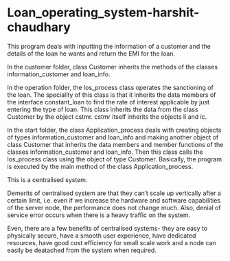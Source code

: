 # Loan_operating_system-harshit-chaudhary
This program deals with inputting the information of a customer and the details of the loan he wants and return the EMI for the loan.

In the customer folder, class Customer inherits the methods of the classes information_customer and loan_info.

In the operation folder, the los_process class operates the sanctioning of the loan. The speciality of this class is that it inherits the data members of the interface constant_loan to find the rate of interest applicable by just entering the type of loan. This class inherits the data from the class Customer by the object cstmr. cstmr itself inherits the objects li and ic.

In the start folder, the class Application_process deals with creating objects of types information_customer and loan_info and making another object of class Customer that inherits the data members and member functions of the classes information_customer and loan_info. Then this class calls the los_process class using the object of type Customer. Basically, the program is executed by the main method of the class Application_process.

This is a centralised system. 

Demerits of centralised system are that they can’t scale up vertically after a certain limit, i.e. even if we increase the hardware and software capabilities of the server node, the performance does not change much. Also, denial of service error occurs when there is a heavy traffic on the system.

Even, there are a few benefits of centralised systems- they are easy to physically secure, have a smooth user experience, have dedicated resources, have good cost efficiency for small scale work and a node can easily be deatached from the system when required.
